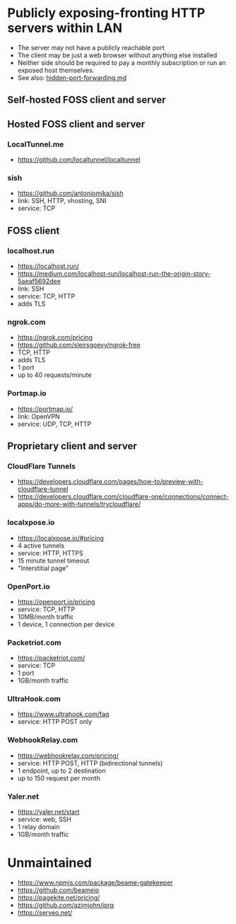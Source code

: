 # Publicly exposing-fronting HTTP servers within LAN

* The server may not have a publicly reachable port
* The client may be just a web browser without anything else installed
* Neither side should be required to pay a monthly subscription or run an exposed host themselves.
* See also: [hidden-port-forwarding.md](hidden-port-forwarding.md)

## Self-hosted FOSS client and server

## Hosted FOSS client and server

### LocalTunnel.me

* https://github.com/localtunnel/localtunnel

### sish

* https://github.com/antoniomika/sish
* link: SSH, HTTP, vhosting, SNI
* service: TCP

## FOSS client

### localhost.run

* https://localhost.run/
* https://medium.com/localhost-run/localhost-run-the-origin-story-5aeaf5692dee
* link: SSH
* service: TCP, HTTP
* adds TLS

### ngrok.com

* https://ngrok.com/pricing
* https://github.com/sleirsgoevy/ngrok-free
* TCP, HTTP
* adds TLS
* 1 port
* up to 40 requests/minute

### Portmap.io

* https://portmap.io/
* link: OpenVPN
* service: UDP, TCP, HTTP

## Proprietary client and server

### CloudFlare Tunnels

* https://developers.cloudflare.com/pages/how-to/preview-with-cloudflare-tunnel
* https://developers.cloudflare.com/cloudflare-one/connections/connect-apps/do-more-with-tunnels/trycloudflare/

### localxpose.io

* https://localxpose.io/#pricing
* 4 active tunnels
* service: HTTP, HTTPS
* 15 minute tunnel timeout
* "Interstitial page"

### OpenPort.io

* https://openport.io/pricing
* service: TCP, HTTP
* 10MB/month traffic
* 1 device, 1 connection per device

### Packetriot.com

* https://packetriot.com/
* service: TCP
* 1 port
* 1GB/month traffic

### UltraHook.com

* https://www.ultrahook.com/faq
* service: HTTP POST only

### WebhookRelay.com

* https://webhookrelay.com/pricing/
* service: HTTP POST, HTTP (bidirectional tunnels)
* 1 endpoint, up to 2 destination
* up to 150 request per month

### Yaler.net

* https://yaler.net/start
* service: web, SSH
* 1 relay domain
* 1GB/month traffic

# Unmaintained

* https://www.npmjs.com/package/beame-gatekeeper
* https://github.com/beameio
* https://pagekite.net/pricing/
* https://github.com/azimjohn/jprq
* https://serveo.net/
